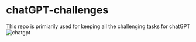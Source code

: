 # chatGPT-challenges
This repo is primiarily used for keeping all the challenging tasks for chatGPT
![chatgpt](https://user-images.githubusercontent.com/9338658/205480302-863562b1-2153-4e5a-8f20-a86166256fbe.png)


